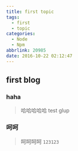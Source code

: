 ```yaml
---
title: first topic
tags:
  - first
  - topic
categories:
  - Node
  - Npm
abbrlink: 20985
date: 2016-10-22 02:12:47
---
```


## first blog

### haha
> 哈哈哈哈哈 test glup

### 呵呵
> 呵呵呵呵
`123123`
